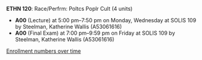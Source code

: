 **ETHN 120**: Race/Perfrm: Poltcs Poplr Cult (4 units)

- **A00** (Lecture) at 5:00 pm–7:50 pm on Monday, Wednesday at SOLIS 109 by Steelman, Katherine Wallis (A53061616)
- **A00** (Final Exam) at 7:00 pm–9:59 pm on Friday at SOLIS 109 by Steelman, Katherine Wallis (A53061616)

[Enrollment numbers over time](./ETHN120.tsv)
